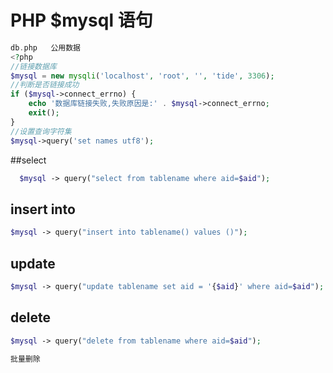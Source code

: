 # PHP $mysql 语句

```php
db.php   公用数据
<?php
//链接数据库
$mysql = new mysqli('localhost', 'root', '', 'tide', 3306);
//判断是否链接成功
if ($mysql->connect_errno) {
    echo '数据库链接失败,失败原因是:' . $mysql->connect_errno;
    exit();
}
//设置查询字符集
$mysql->query('set names utf8');
```

##select

```php
  $mysql -> query("select from tablename where aid=$aid");
```

## insert into

```php
$mysql -> query("insert into tablename() values ()");
```

## update

```php
$mysql -> query("update tablename set aid = '{$aid}' where aid=$aid");
```

## delete

```php
$mysql -> query("delete from tablename where aid=$aid");

批量删除
    
```







